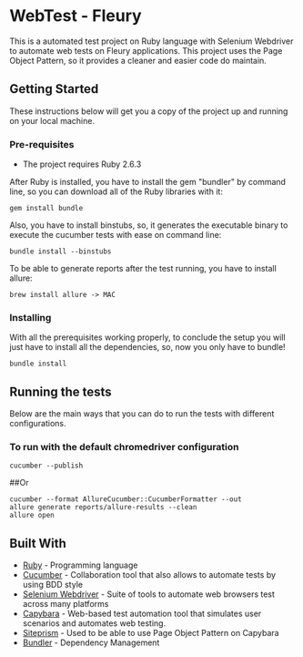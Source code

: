 # WebTest - Fleury

This is a automated test project on Ruby language with Selenium Webdriver to automate web tests on Fleury applications.
This project uses the Page Object Pattern, so it provides a cleaner and easier code do maintain.

## Getting Started

These instructions below will get you a copy of the project up and running on your local machine.

### Pre-requisites

- The project requires Ruby 2.6.3 

After Ruby is installed, you have to install the gem "bundler" by command line, so you can download all of the Ruby libraries with it:
```
gem install bundle
```

Also, you have to install binstubs, so, it generates the executable binary to execute the cucumber tests with ease on command line:
```
bundle install --binstubs
```

To be able to generate reports after the test running, you have to install allure:
```
brew install allure -> MAC
```

### Installing

With all the prerequisites working properly, to conclude the setup you will just have to install all the dependencies, so, now you only have to bundle!
```
bundle install
```

## Running the tests

Below are the main ways that you can do to run the tests with different configurations.

### To run with the default chromedriver configuration
```
cucumber --publish
```

##Or

```
cucumber --format AllureCucumber::CucumberFormatter --out
allure generate reports/allure-results --clean
allure open
```

## Built With

* [Ruby](https://www.ruby-lang.org/en/) - Programming language
* [Cucumber](https://www.seleniumhq.org/projects/webdriver/) - Collaboration tool that also allows to automate tests by using BDD style
* [Selenium Webdriver](https://www.seleniumhq.org/projects/webdriver/) - Suite of tools to automate web browsers test across many platforms
* [Capybara](https://github.com/teamcapybara/capybara) - Web-based test automation tool that simulates user scenarios and automates web testing.
* [Siteprism](https://github.com/natritmeyer/site_prism) - Used to be able to use Page Object Pattern on Capybara
* [Bundler](https://bundler.io/) - Dependency Management